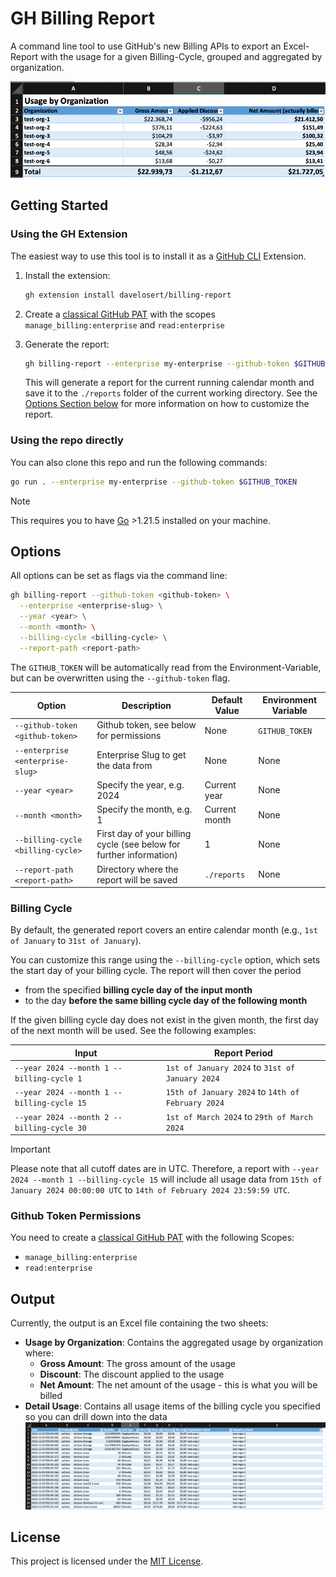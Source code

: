 # GH Billing Report

A command line tool to use GitHub's new Billing APIs to export an Excel-Report with the usage for a given Billing-Cycle, grouped and aggregated by organization.

![Screenshot of an Excel File containing a Billing Report by Organization](./docs/images/org-report.png)

## Getting Started

### Using the GH Extension

The easiest way to use this tool is to install it as a [GitHub CLI](https://cli.github.com/) Extension.

1. Install the extension:

    ```bash
    gh extension install davelosert/billing-report
    ```

2. Create a [classical GitHub PAT](https://docs.github.com/en/authentication/keeping-your-account-and-data-secure/managing-your-personal-access-tokens#creating-a-personal-access-token-classic) with the scopes `manage_billing:enterprise` and `read:enterprise`

3. Generate the report:

    ```bash
    gh billing-report --enterprise my-enterprise --github-token $GITHUB_TOKEN
    ```

    This will generate a report for the current running calendar month and save it to the `./reports` folder of the current working directory. See the [Options Section below](#options) for more information on how to customize the report.

### Using the repo directly

You can also clone this repo and run the following commands:

```bash
go run . --enterprise my-enterprise --github-token $GITHUB_TOKEN
```

> [!NOTE]
> This requires you to have [Go](https://golang.org/) >1.21.5 installed on your machine.

## Options

All options can be set as flags via the command line:

```bash
gh billing-report --github-token <github-token> \
  --enterprise <enterprise-slug> \
  --year <year> \
  --month <month> \
  --billing-cycle <billing-cycle> \
  --report-path <report-path>
```

The `GITHUB_TOKEN` will be automatically read from the Environment-Variable, but can be overwritten using the `--github-token` flag.

| Option                            | Description                                                         | Default Value | Environment Variable |
| --------------------------------- | ------------------------------------------------------------------- | ------------- | -------------------- |
| `--github-token <github-token>`   | Github token, see below for permissions                             | None          | `GITHUB_TOKEN`       |
| `--enterprise <enterprise-slug>`  | Enterprise Slug to get the data from                                | None          | None                 |
| `--year <year>`                   | Specify the year, e.g. 2024                                         | Current year  | None                 |
| `--month <month>`                 | Specify the month, e.g. 1                                           | Current month | None                 |
| `--billing-cycle <billing-cycle>` | First day of your billing cycle (see below for further information) | 1             | None                 |
| `--report-path <report-path>`     | Directory where the report will be saved                            | `./reports`   | None                 |

### Billing Cycle

By default, the generated report covers an entire calendar month (e.g., `1st of January` to `31st of January`).

You can customize this range using the `--billing-cycle` option, which sets the start day of your billing cycle. The report will then cover the period

- from the specified **billing cycle day of the input month**
- to the day **before the same billing cycle day of the following month**

If the given billing cycle day does not exist in the given month, the first day of the next month will be used. See the following examples:

| Input                                      | Report Period                                     |
| ------------------------------------------ | ------------------------------------------------- |
| `--year 2024 --month 1 --billing-cycle 1`  | `1st of January 2024` to `31st of January 2024`   |
| `--year 2024 --month 1 --billing-cycle 15` | `15th of January 2024` to `14th of February 2024` |
| `--year 2024 --month 2 --billing-cycle 30` | `1st of March 2024` to `29th of March 2024`       |

> [!IMPORTANT]
> Please note that all cutoff dates are in UTC. Therefore, a report with `--year 2024 --month 1 --billing-cycle 15` will include all usage data from `15th of January 2024 00:00:00 UTC` to `14th of February 2024 23:59:59 UTC`.

### Github Token Permissions

You need to create a [classical GitHub PAT](https://docs.github.com/en/authentication/keeping-your-account-and-data-secure/managing-your-personal-access-tokens#creating-a-personal-access-token-classic) with the following Scopes:

- `manage_billing:enterprise`
- `read:enterprise`

## Output

Currently, the output is an Excel file containing the two sheets:

- **Usage by Organization**: Contains the aggregated usage by organization where:
  - **Gross Amount**: The gross amount of the usage
  - **Discount**: The discount applied to the usage
  - **Net Amount**: The net amount of the usage - this is what you will be billed
- **Detail Usage**: Contains all usage items of the billing cycle you specified so you can drill down into the data
    ![Screenshot of the Detail Usage Sheet](./docs/images/usage-details.png)

## License

This project is licensed under the [MIT License](./LICENSE).
